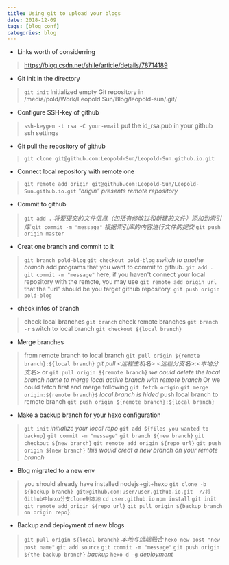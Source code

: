 ```yaml
---
title: Using git to upload your blogs
date: 2018-12-09
tags: [blog_conf]
categories: blog
---
```


- Links worth of considerring
> https://blog.csdn.net/shile/article/details/78714189

- Git init in the directory
> `git init`
> Initialized empty Git repository in /media/pold/Work/Leopold.Sun/Blog/leopold-sun/.git/

- Configure SSH-key of github
> `ssh-keygen -t rsa -C your-email`
> put the id_rsa.pub in your github ssh settings

- Git pull the repository of github
> `git clone git@github.com:Leopold-Sun/Leopold-Sun.github.io.git`
> 

- Connect local repository with remote one
> `git remote add origin git@github.com:Leopold-Sun/Leopold-Sun.github.io.git` *"origin" presents remote repository*

- Commit to github
> `git add .` *将要提交的文件信息（包括有修改过和新建的文件）添加到索引库*
> `git commit -m "message"` *根据索引库的内容进行文件的提交*
> `git push origin master`

- Creat one branch and commit to it
> `git branch pold-blog`
> `git checkout pold-blog` *switch to anothe branch*
> add programs that you want to commit to github.
> `git add .`
> `git commit -m "message"`
> here, if you haven't connect your local repository with the remote, you may use `git remote add origin url` that the "url" should be you target github repository.
> `git push origin pold-blog`

- check infos of branch
> check local branches
> `git branch`
> check remote branches
> `git branch -r`
> switch to local branch
> `git checkout ${local branch}`

- Merge branches
> from remote branch to local branch
> `git pull origin ${remote branch}:${local branch}` *git pull <远程主机名> <远程分支名>:<本地分支名>*
> or 
> `git pull origin ${remote branch}` *we could delete the local branch name to merge local active branch with remote branch*
> Or we could fetch first and merge following
> `git fetch origin`
> `git merge origin:${remote branch}$` *local branch is hided* 
> push local branch to remote branch
> `git push origin ${remote branch}:${local branch}`

- Make a backup branch for your hexo configuration
> `git init` *initialize your local repo*
> `git add ${files you wanted to backup}`
> `git commit -m "message"`
> `git branch ${new branch}`
> `git checkout ${new branch}`
> `git remote add origin ${repo url}`
> `git push origin ${new branch}` *this would creat a new branch on your remote branch*

- Blog migrated to a new env
> you should already have installed nodejs+git+hexo
> `git clone -b ${backup branch} git@github.com:user/user.github.io.git  //将Github中hexo分支clone到本地`
> `cd user.github.io`
> `npm install`
> `git init`
> `git remote add origin ${repo url}`
> `git pull origin ${backup branch on origin repo}`

- Backup and deployment of new blogs
> `git pull origin ${local branch}` *本地与远端融合*
> `hexo new post "new post name"` 
> `git add source`
> `git commit -m "message"`
> `git push origin ${the backup branch}` *backup*
> `hexo d -g` *deployment*

